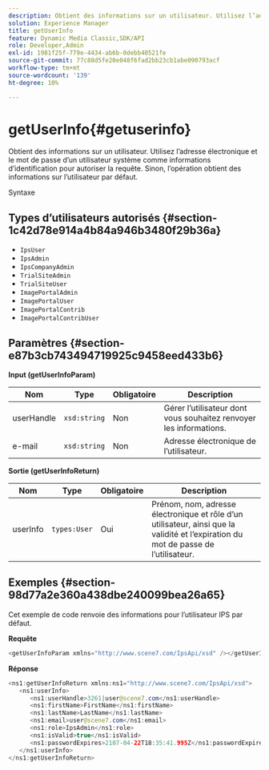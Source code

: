 ```yaml
---
description: Obtient des informations sur un utilisateur. Utilisez l’adresse électronique et le mot de passe d’un utilisateur système comme informations d’identification pour autoriser la requête. Sinon, l’opération obtient des informations sur l’utilisateur par défaut.
solution: Experience Manager
title: getUserInfo
feature: Dynamic Media Classic,SDK/API
role: Developer,Admin
exl-id: 1981f25f-779e-4434-ab6b-0debb40521fe
source-git-commit: 77c88d5fe20e048f6fad2bb23cb1abe090793acf
workflow-type: tm+mt
source-wordcount: '139'
ht-degree: 10%

---
```


# getUserInfo{#getuserinfo}

Obtient des informations sur un utilisateur. Utilisez l’adresse électronique et le mot de passe d’un utilisateur système comme informations d’identification pour autoriser la requête. Sinon, l’opération obtient des informations sur l’utilisateur par défaut.

Syntaxe

## Types d’utilisateurs autorisés {#section-1c42d78e914a4b84a946b3480f29b36a}

* `IpsUser`
* `IpsAdmin`
* `IpsCompanyAdmin`
* `TrialSiteAdmin`
* `TrialSiteUser`
* `ImagePortalAdmin`
* `ImagePortalUser`
* `ImagePortalContrib`
* `ImagePortalContribUser`

## Paramètres {#section-e87b3cb743494719925c9458eed433b6}

**Input (getUserInfoParam)**

| Nom | Type | Obligatoire | Description |
|---|---|---|---|
| userHandle | `xsd:string` | Non | Gérer l’utilisateur dont vous souhaitez renvoyer les informations. |
| e-mail | `xsd:string` | Non | Adresse électronique de l’utilisateur. |

**Sortie (getUserInfoReturn)**

| Nom | Type | Obligatoire | Description |
|---|---|---|---|
| userInfo | `types:User` | Oui | Prénom, nom, adresse électronique et rôle d’un utilisateur, ainsi que la validité et l’expiration du mot de passe de l’utilisateur. |

## Exemples {#section-98d77a2e360a438dbe240099bea26a65}

Cet exemple de code renvoie des informations pour l’utilisateur IPS par défaut.

**Requête**

```java
<getUserInfoParam xmlns="http://www.scene7.com/IpsApi/xsd" /></getUserInfoParam>
```

**Réponse**

```java
<ns1:getUserInfoReturn xmlns:ns1="http://www.scene7.com/IpsApi/xsd"> 
   <ns1:userInfo> 
      <ns1:userHandle>3261|user@scene7.com</ns1:userHandle> 
      <ns1:firstName>FirstName</ns1:firstName> 
      <ns1:lastName>LastName</ns1:lastName> 
      <ns1:email>user@scene7.com</ns1:email> 
      <ns1:role>IpsAdmin</ns1:role> 
      <ns1:isValid>true</ns1:isValid> 
      <ns1:passwordExpires>2107-04-22T18:35:41.995Z</ns1:passwordExpires> 
   </ns1:userInfo> 
</ns1:getUserInfoReturn>
```
